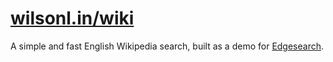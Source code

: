 # [wilsonl.in/wiki](https://wilsonl.in/wiki/)

A simple and fast English Wikipedia search, built as a demo for [Edgesearch](https://github.com/wilsonzlin/edgesearch).
